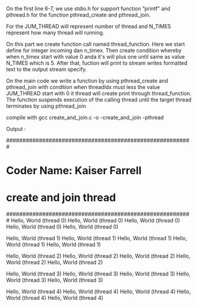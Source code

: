 On the first line 6-7, we use  stdio.h for support function “printf” and pthread.h for the function pthread_create and pthread_join. 

For the JUM_THREAD will represent number of thread and N_TIMES represent how many thread will running.


On this part we create function call named thread_function. Here we start define for integer incoming  dan n_timex. Then create condition whereby when  n_timex start with value 0 anda it's will plus one until same as value  N_TIMES  which is 5. After that, fuction will print to stream 
writes formatted text to the output stream specify. 


On the main code we write a function by using  pthread_create and pthread_join with condition when threadIdx must less the value JUM_THREAD start with 0 it thread will create print through thread_function. The function suspends execution of the calling thread until the target thread terminates by using  pthread_join

compile with 
gcc create_and_join.c -o -create_and_join -pthread 


Output :


#########################################################
#               Coder Name: Kaiser Farrell              #
#               create and join thread                  #
#########################################################
Hello, World (thread 0)
Hello, World (thread 0)
Hello, World (thread 0)
Hello, World (thread 0)
Hello, World (thread 0)

Hello, World (thread 1)
Hello, World (thread 1)
Hello, World (thread 1)
Hello, World (thread 1)
Hello, World (thread 1)

Hello, World (thread 2)
Hello, World (thread 2)
Hello, World (thread 2)
Hello, World (thread 2)
Hello, World (thread 2)

Hello, World (thread 3)
Hello, World (thread 3)
Hello, World (thread 3)
Hello, World (thread 3)
Hello, World (thread 3)

Hello, World (thread 4)
Hello, World (thread 4)
Hello, World (thread 4)
Hello, World (thread 4)
Hello, World (thread 4)















